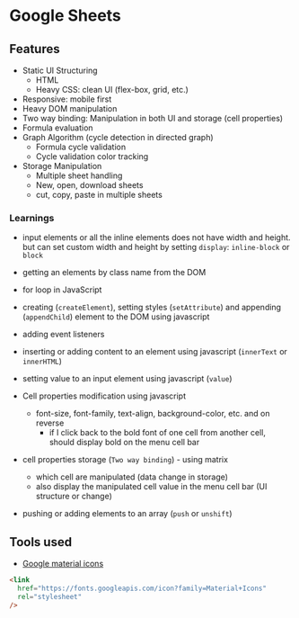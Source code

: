 # Google Sheets

## Features

- Static UI Structuring
  - HTML
  - Heavy CSS: clean UI (flex-box, grid, etc.)
- Responsive: mobile first
- Heavy DOM manipulation
- Two way binding: Manipulation in both UI and storage (cell properties)
- Formula evaluation
- Graph Algorithm (cycle detection in directed graph)
  - Formula cycle validation
  - Cycle validation color tracking
- Storage Manipulation
  - Multiple sheet handling
  - New, open, download sheets
  - cut, copy, paste in multiple sheets

### Learnings

- input elements or all the inline elements does not have width and height. but can set custom width and height by setting `display`: `inline-block` or `block`
- getting an elements by class name from the DOM
- for loop in JavaScript
- creating (`createElement`), setting styles (`setAttribute`) and appending (`appendChild`) element to the DOM using javascript
- adding event listeners
- inserting or adding content to an element using javascript (`innerText` or `innerHTML`)
- setting value to an input element using javascript (`value`)
- Cell properties modification using javascript
  - font-size, font-family, text-align, background-color, etc. and on reverse
    - if I click back to the bold font of one cell from another cell, should display bold on the menu cell bar
- cell properties storage (`Two way binding`) - using matrix

  - which cell are manipulated (data change in storage)
  - also display the manipulated cell value in the menu cell bar (UI structure or change)

- pushing or adding elements to an array (`push` or `unshift`)

## Tools used

- [Google material icons](https://developers.google.com/fonts/docs/material_icons)

```html
<link
  href="https://fonts.googleapis.com/icon?family=Material+Icons"
  rel="stylesheet"
/>
```
